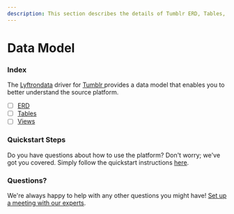 ```yaml
---
description: This section describes the details of Tumblr ERD, Tables, and Views.
---
```


# Data Model

### Index

The  [Lyftrondata](https://www.lyftrondata.com/) driver for [Tumblr](https://www.lyftrondata.com/integration/tumblr/)[ ](https://www.lyftrondata.com/integration/tumblr/)provides a data model that enables you to better understand the source platform.

* [ ] [ERD](../../../marketing-analytics/tumblr/data-model/erd.md)
* [ ] [Tables](../../../marketing-analytics/tumblr/data-model/tables.md)
* [ ] [Views](../../../marketing-analytics/tumblr/data-model/views.md)

### Quickstart Steps

Do you have questions about how to use the platform? Don't worry; we've got you covered. Simply follow the quickstart instructions [here](../../../../quickstart-steps.md).

### Questions? <a href="#questions" id="questions"></a>

We're always happy to help with any other questions you might have! [Set up a meeting with our experts](https://www.lyftrondata.com/book-a-meeting/).


